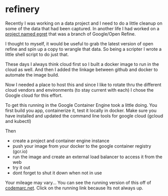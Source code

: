 # refinery

Recently I was working on a data project and I need 
to do a little cleanup on some of the data that had been 
captured. In another life I had worked on a [project named 
egret](http://codemarc.net/egret) that was a branch of Google/Open Refine.

I thought to myself, it would be useful to grab the latest 
version of open refine and spin up a copy to wrangle that data. 
So being a scripter I wrote a little shell script to do just that.

These days I always think cloud first so I built a docker image
to run in the cloud as well. And then I added the linkage between 
github and docker to automate the image build.

Now I needed a place to host this and since I like to rotate thru
the different cloud vendors and environments (to stay current with each) 
I chose the Google cloud for this effort. 

To get this running in the Google Container Engine
took a little doing. You first build you app, containerize it, 
test it locally in docker. Make sure you have installed and 
updated the command line tools for google cloud (gcloud and kubectl)
 
Then  
* create a project and container engine instance
* push your image from your docker to the google container registry (gcr.io)
* run the image and create an external load balancer to access it from the web
* try it out 
* dont forget to shut it down when not in use

Your mileage may vary... You can see the running version of this off of 
[codemarc.net](http://codemarc.net#download). Click on the running link
because Its not always up.
